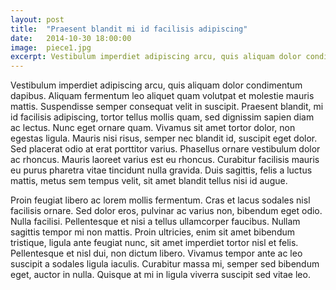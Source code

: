```yaml
---
layout: post
title:  "Praesent blandit mi id facilisis adipiscing"
date:   2014-10-30 18:00:00
image:  piece1.jpg
excerpt: Vestibulum imperdiet adipiscing arcu, quis aliquam dolor condimentum dapibus. Aliquam fermentum leo aliquet quam volutpat et molestie mauris mattis. Suspendisse semper consequat velit in suscipit.
---
```


Vestibulum imperdiet adipiscing arcu, quis aliquam dolor condimentum 
dapibus. Aliquam fermentum leo aliquet quam volutpat et molestie mauris 
mattis. Suspendisse semper consequat velit in suscipit. Praesent blandit, 
mi id facilisis adipiscing, tortor tellus mollis quam, sed dignissim 
sapien diam ac lectus. Nunc eget ornare quam. Vivamus sit amet tortor 
dolor, non egestas ligula. Mauris nisi risus, semper nec blandit id, 
suscipit eget dolor. Sed placerat odio at erat porttitor varius. 
Phasellus ornare vestibulum dolor ac rhoncus. Mauris laoreet varius 
est eu rhoncus. Curabitur facilisis mauris eu purus pharetra vitae 
tincidunt nulla gravida. Duis sagittis, felis a luctus mattis, metus 
sem tempus velit, sit amet blandit tellus nisi id augue.

Proin feugiat libero ac lorem mollis fermentum. Cras et lacus sodales 
nisl facilisis ornare. Sed dolor eros, pulvinar ac varius non, 
bibendum eget odio. Nulla facilisi. Pellentesque et nisi a tellus 
ullamcorper faucibus. Nullam sagittis tempor mi non mattis. Proin 
ultricies, enim sit amet bibendum tristique, ligula ante feugiat 
nunc, sit amet imperdiet tortor nisl et felis. Pellentesque et nisl 
dui, non dictum libero. Vivamus tempor ante ac leo suscipit a sodales 
ligula iaculis. Curabitur massa mi, semper sed bibendum eget, auctor 
in nulla. Quisque at mi in ligula viverra suscipit sed vitae leo. 
